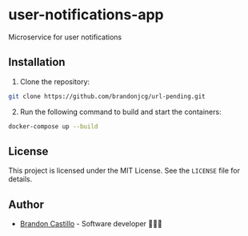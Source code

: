 # user-notifications-app

Microservice for user notifications

## Installation

1. Clone the repository:

```bash
git clone https://github.com/brandonjcg/url-pending.git
```

2. Run the following command to build and start the containers:

```bash
docker-compose up --build
```

## License

This project is licensed under the MIT License. See the `LICENSE` file for details.

## Author

- [Brandon Castillo](https://github.com/brandonjcg) - Software developer 👨🏽‍💻
